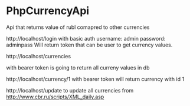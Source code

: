 # PhpCurrencyApi
Api that returns value of rubl comapred to other currencies

http://localhost/login
with basic auth
username: admin
password: adminpass
Will return token that can be user to get currency values.

http://localhost/currencies

with bearer token is going to return all curreny values in db

http://localhost/currency/1
with bearer token will return currency with id 1

http://localhost/update
to update all currencies from http://www.cbr.ru/scripts/XML_daily.asp
